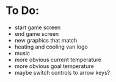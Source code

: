 # To Do:
* start game screen
* end game screen
* new graphics that match
* heating and cooling van logo
* music
* more obvious current temperature
* more obvious goal temperature
* maybe switch controls to arrow keys?
